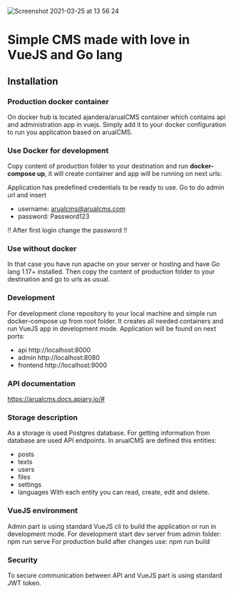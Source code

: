 ![Screenshot 2021-03-25 at 13 56 24](https://user-images.githubusercontent.com/4760295/112476277-04b9b680-8d72-11eb-8433-fb53ddb9f78a.png)


# Simple CMS made with love in VueJS and Go lang


## Installation
### Production docker container

On docker hub is located ajandera/arualCMS container which contains api and administration app in vuejs. Simply add it to your docker configuration to run you application based on arualCMS.

### Use Docker for development
Copy content of production folder to your destination and run **docker-compose up**, it will create container and app will be running on next urls:

Application has predefined credentials to be ready to use. Go to do admin url and insert

- username: arualcms@arualcms.com
- password: Password123

!! After first login change the password !!

### Use without docker
In that case you have run apache on your server or hosting and have Go lang 1.17+ installed. Then copy the content of production folder to your destination and go to urls as usual.

### Development
For development clone repository to your local machine and simple run docker-compose up from root folder. It creates all needed containers and run VueJS app in development mode. Application will be found on next ports:

- api http://localhost:8000
- admin http://localhost:8080
- frontend http://localhost:9000

### API documentation
https://arualcms.docs.apiary.io/#

### Storage description
As a storage is used Postgres database.
For getting information from database are used API endpoints. 
In arualCMS are defined this entities:
- posts
- texts
- users
- files
- settings
- languages
With each entity you can read, create, edit and delete.

### VueJS environment
Admin part is using standard VueJS cli to build the application or run in development mode.
For development start dev server from admin folder: npm run serve
For production build after changes use: npm run build

### Security
To secure communication between API and VueJS part is using standard JWT token.
